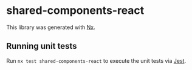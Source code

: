 # shared-components-react

This library was generated with [Nx](https://nx.dev).

## Running unit tests

Run `nx test shared-components-react` to execute the unit tests via [Jest](https://jestjs.io).
